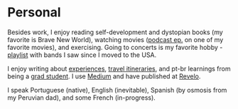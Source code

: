 # Personal

Besides work, I enjoy reading self-development and dystopian books (my favorite is Brave New World), watching movies ([podcast ep.](https://open.spotify.com/episode/0U3Etjb1JtpbvyEd84UTBk?si=7f97abf0a76f4f97) on one of my favorite movies), and exercising. Going to concerts is my favorite hobby - [playlist](https://open.spotify.com/playlist/6LzNBaB0ntsGb2hQvH674o?si=369c089afcc147b5) with bands I saw since I moved to the USA.

I enjoy writing about [experiences](https://medium.com/@anaveroneze/list/experiences-3511152bb949), [travel itineraries](https://medium.com/@anaveroneze/list/travel-e29da5b7d070), and pt-br learnings from being a [grad student](https://medium.com/@anaveroneze/list/posgraduacao-f61b957b08b9). I use [Medium](https://medium.com/@anaveroneze) and have published at [Revelo](https://community.revelo.com.br/author/anaveroneze/). 
 
I speak Portuguese (native), English (inevitable), Spanish (by osmosis from my Peruvian dad), and some French (in-progress). 


<!-- Being out of my comfort zone and having a purpose is what pushes me forward every day. At the end, it is the value of the fight that matters. -->